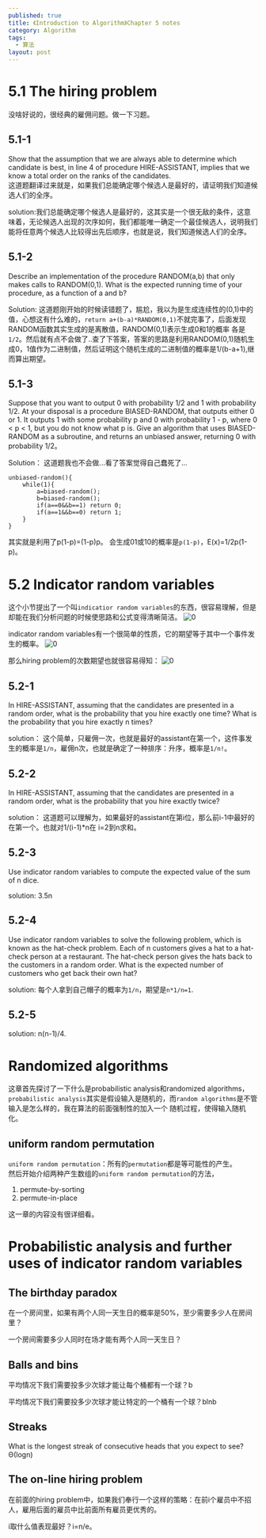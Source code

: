 ```yaml
---
published: true
title: 《Introduction to Algorithm》Chapter 5 notes
category: Algorithm
tags: 
  - 算法
layout: post
---
```


# 5.1 The hiring problem

没啥好说的，很经典的雇佣问题。做一下习题。

## 5.1-1

Show that the assumption that we are always able to determine which candidate is best, in line 4 of procedure HIRE-ASSISTANT, implies that we know a total order on the ranks of the candidates.  
这道题翻译过来就是，如果我们总能确定哪个候选人是最好的，请证明我们知道候选人们的全序。

solution:我们总能确定哪个候选人是最好的，这其实是一个很无敌的条件，这意味着，无论候选人出现的次序如何，我们都能唯一确定一个最佳候选人，说明我们能将任意两个候选人比较得出先后顺序，也就是说，我们知道候选人们的全序。

## 5.1-2 

Describe an implementation of the procedure RANDOM(a,b) that only makes calls to RANDOM(0,1). What is the expected running time of your procedure, as a function of a and b?

Solution:
这道题刚开始的时候读错题了，尴尬，我以为是生成连续性的(0,1)中的值，心想这有什么难的，`return a+(b-a)*RANDOM(0,1)`不就完事了，后面发现RANDOM函数其实生成的是离散值，RANDOM(0,1)表示生成0和1的概率
各是`1/2`。然后就有点不会做了..查了下答案，答案的思路是利用RANDOM(0,1)随机生成0，1值作为二进制值，然后证明这个随机生成的二进制值的概率是1/(b-a+1),继而算出期望。

## 5.1-3 
Suppose that you want to output 0 with probability 1/2 and 1 with probability 1/2. At your disposal is a procedure BIASED-RANDOM, that outputs either 0 or 1. It
outputs 1 with some probability p and 0 with probability 1 - p, where 0 < p < 1,
but you do not know what p is. Give an algorithm that uses BIASED-RANDOM
as a subroutine, and returns an unbiased answer, returning 0 with probability 1/2。

Solution：
这道题我也不会做...看了答案觉得自己蠢死了...

	unbiased-random(){
		while(1){
			a=biased-random();
			b=biased-random();
			if(a==0&&b==1) return 0;
			if(a==1&&b==0) return 1;
		}
	}

其实就是利用了p(1-p)=(1-p)p。
会生成01或10的概率是`p(1-p)`，E(x)=1/2p(1-p)。

# 5.2 Indicator random variables

这个小节提出了一个叫`indicatior random variables`的东西，很容易理解，但是却能在我们分析问题的时候使思路和公式变得清晰简洁。
![0](https://raw.githubusercontent.com/Logos23333/Logos23333.github.io/master/_posts/image/algorithm5/1.png)

indicator random variables有一个很简单的性质，它的期望等于其中一个事件发生的概率。
![0](https://raw.githubusercontent.com/Logos23333/Logos23333.github.io/master/_posts/image/algorithm5/2.png)

那么hiring problem的次数期望也就很容易得知：
![0](https://raw.githubusercontent.com/Logos23333/Logos23333.github.io/master/_posts/image/algorithm5/3.png)

## 5.2-1
In HIRE-ASSISTANT, assuming that the candidates are presented in a random order, what is the probability that you hire exactly one time? What is the probability
that you hire exactly n times?

solution：
这个简单，只雇佣一次，也就是最好的assistant在第一个，这件事发生的概率是`1/n`，雇佣n次，也就是确定了一种排序：升序，概率是`1/n!`。

## 5.2-2
In HIRE-ASSISTANT, assuming that the candidates are presented in a random order, what is the probability that you hire exactly twice?

solution：
这道题可以理解为，如果最好的assistant在第i位，那么前i-1中最好的在第一个。也就对1/(i-1)*n在 i=2到n求和。

## 5.2-3
Use indicator random variables to compute the expected value of the sum of n dice.

solution:
3.5n

## 5.2-4
Use indicator random variables to solve the following problem, which is known as
the hat-check problem. Each of n customers gives a hat to a hat-check person at a
restaurant. The hat-check person gives the hats back to the customers in a random
order. What is the expected number of customers who get back their own hat?

solution:
每个人拿到自己帽子的概率为`1/n`，期望是`n*1/n=1`.

## 5.2-5
solution: n(n-1)/4.

# Randomized algorithms

这章首先探讨了一下什么是probabilistic analysis和randomized algorithms，`probabilistic analysis`其实是假设输入是随机的，而`random algorithms`是不管输入是怎么样的，我在算法的前面强制性的加入一个
随机过程，使得输入随机化。

## uniform random permutation

`uniform random permutation`：所有的`permutation`都是等可能性的产生。  
然后开始介绍两种产生数组的`uniform random permutation`的方法，
1. permute-by-sorting
2. permute-in-place

这一章的内容没有很详细看。

# Probabilistic analysis and further uses of indicator random variables

## The birthday paradox

在一个房间里，如果有两个人同一天生日的概率是50%，至少需要多少人在房间里？  

一个房间需要多少人同时在场才能有两个人同一天生日？

## Balls and bins

平均情况下我们需要投多少次球才能让每个桶都有一个球？b

平均情况下我们需要投多少次球才能让特定的一个桶有一个球？blnb

## Streaks

What is the longest streak of consecutive heads that you expect to see? Θ(logn)

## The on-line hiring problem

在前面的hiring problem中，如果我们奉行一个这样的策略：在前i个雇员中不招人，雇用后面的雇员中比前面所有雇员更优秀的。

i取什么值表现最好？i=n/e。